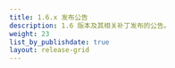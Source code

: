 ```yaml
---
title: 1.6.x 发布公告
description: 1.6 版本及其相关补丁发布的公告。
weight: 23
list_by_publishdate: true
layout: release-grid
---
```

